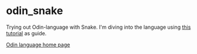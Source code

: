 # odin_snake
Trying out Odin-language with Snake.
I'm diving into the language using [this tutorial](https://github.com/karl-zylinski/snake-tutorial-code/tree/main) as guide.

[Odin language home page](https://odin-lang.org/)